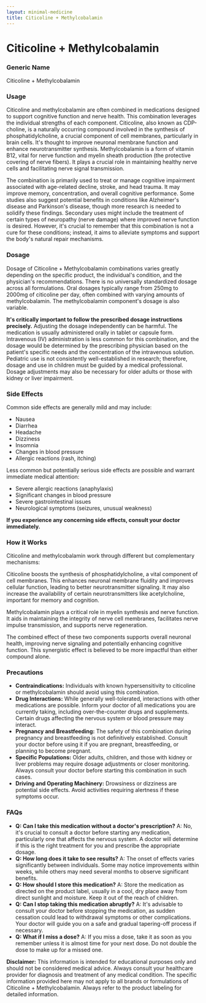 ```yaml
---
layout: minimal-medicine
title: Citicoline + Methylcobalamin
---
```


# Citicoline + Methylcobalamin
### Generic Name
Citicoline + Methylcobalamin

### Usage

Citicoline and methylcobalamin are often combined in medications designed to support cognitive function and nerve health.  This combination leverages the individual strengths of each component.  Citicoline, also known as CDP-choline, is a naturally occurring compound involved in the synthesis of phosphatidylcholine, a crucial component of cell membranes, particularly in brain cells.  It's thought to improve neuronal membrane function and enhance neurotransmitter synthesis. Methylcobalamin is a form of vitamin B12, vital for nerve function and myelin sheath production (the protective covering of nerve fibers).  It plays a crucial role in maintaining healthy nerve cells and facilitating nerve signal transmission.

The combination is primarily used to treat or manage cognitive impairment associated with age-related decline, stroke, and head trauma. It may improve memory, concentration, and overall cognitive performance. Some studies also suggest potential benefits in conditions like Alzheimer's disease and Parkinson's disease, though more research is needed to solidify these findings. Secondary uses might include the treatment of certain types of neuropathy (nerve damage) where improved nerve function is desired.  However, it's crucial to remember that this combination is not a cure for these conditions; instead, it aims to alleviate symptoms and support the body's natural repair mechanisms.

### Dosage

Dosage of Citicoline + Methylcobalamin combinations varies greatly depending on the specific product, the individual's condition, and the physician's recommendations.  There is no universally standardized dosage across all formulations.  Oral dosages typically range from 250mg to 2000mg of citicoline per day, often combined with varying amounts of methylcobalamin.  The methylcobalamin component's dosage is also variable.

**It's critically important to follow the prescribed dosage instructions precisely.**  Adjusting the dosage independently can be harmful.  The medication is usually administered orally in tablet or capsule form.  Intravenous (IV) administration is less common for this combination, and the dosage would be determined by the prescribing physician based on the patient's specific needs and the concentration of the intravenous solution.  Pediatric use is not consistently well-established in research; therefore, dosage and use in children must be guided by a medical professional.  Dosage adjustments may also be necessary for older adults or those with kidney or liver impairment.

### Side Effects

Common side effects are generally mild and may include:

* Nausea
* Diarrhea
* Headache
* Dizziness
* Insomnia
* Changes in blood pressure
* Allergic reactions (rash, itching)

Less common but potentially serious side effects are possible and warrant immediate medical attention:

* Severe allergic reactions (anaphylaxis)
* Significant changes in blood pressure
* Severe gastrointestinal issues
* Neurological symptoms (seizures, unusual weakness)

**If you experience any concerning side effects, consult your doctor immediately.**


### How it Works

Citicoline and methylcobalamin work through different but complementary mechanisms:

Citicoline boosts the synthesis of phosphatidylcholine, a vital component of cell membranes.  This enhances neuronal membrane fluidity and improves cellular function, leading to better neurotransmitter signaling.  It may also increase the availability of certain neurotransmitters like acetylcholine, important for memory and cognition.

Methylcobalamin plays a critical role in myelin synthesis and nerve function.  It aids in maintaining the integrity of nerve cell membranes, facilitates nerve impulse transmission, and supports nerve regeneration.

The combined effect of these two components supports overall neuronal health, improving nerve signaling and potentially enhancing cognitive function.  This synergistic effect is believed to be more impactful than either compound alone.


### Precautions

* **Contraindications:**  Individuals with known hypersensitivity to citicoline or methylcobalamin should avoid using this combination.
* **Drug Interactions:**  While generally well-tolerated, interactions with other medications are possible.  Inform your doctor of all medications you are currently taking, including over-the-counter drugs and supplements.  Certain drugs affecting the nervous system or blood pressure may interact.
* **Pregnancy and Breastfeeding:**  The safety of this combination during pregnancy and breastfeeding is not definitively established.  Consult your doctor before using it if you are pregnant, breastfeeding, or planning to become pregnant.
* **Specific Populations:** Older adults, children, and those with kidney or liver problems may require dosage adjustments or closer monitoring.  Always consult your doctor before starting this combination in such cases.
* **Driving and Operating Machinery:**  Drowsiness or dizziness are potential side effects.  Avoid activities requiring alertness if these symptoms occur.


### FAQs

* **Q: Can I take this medication without a doctor's prescription?**  A: No, it's crucial to consult a doctor before starting any medication, particularly one that affects the nervous system.  A doctor will determine if this is the right treatment for you and prescribe the appropriate dosage.
* **Q: How long does it take to see results?** A: The onset of effects varies significantly between individuals.  Some may notice improvements within weeks, while others may need several months to observe significant benefits.
* **Q: How should I store this medication?** A: Store the medication as directed on the product label, usually in a cool, dry place away from direct sunlight and moisture.  Keep it out of the reach of children.
* **Q: Can I stop taking this medication abruptly?** A:  It's advisable to consult your doctor before stopping the medication, as sudden cessation could lead to withdrawal symptoms or other complications.  Your doctor will guide you on a safe and gradual tapering-off process if necessary.
* **Q: What if I miss a dose?** A:  If you miss a dose, take it as soon as you remember unless it is almost time for your next dose.  Do not double the dose to make up for a missed one.


**Disclaimer:**  This information is intended for educational purposes only and should not be considered medical advice.  Always consult your healthcare provider for diagnosis and treatment of any medical condition.  The specific information provided here may not apply to all brands or formulations of Citicoline + Methylcobalamin.  Always refer to the product labeling for detailed information.
